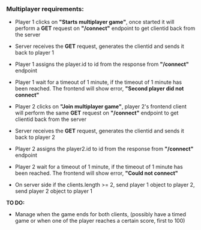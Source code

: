 ### Multiplayer requirements:

- Player 1 clicks on **"Starts multiplayer game"**, once started it will perform a **GET** request on **"/connect"** endpoint to get clientid back from the server

- Server receives the **GET** request, generates the clientid and sends it back to player 1

- Player 1 assigns the player.id to id from the response from **"/connect"** endpoint

- Player 1 wait for a timeout of 1 minute, if the timeout of 1 minute has been reached. The frontend will show error, **"Second player did not connect"**

- Player 2 clicks on **"Join multiplayer game"**, player 2's frontend client will perform the same **GET** request on **"/connect"** endpoint to get clientid back from the server

- Server receives the **GET** request, generates the clientid and sends it back to player 2

- Player 2 assigns the player2.id to id from the response from **"/connect"** endpoint

- Player 2 wait for a timeout of 1 minute, if the timeout of 1 minute has been reached. The frontend will show error, **"Could not connect"**

- On server side if the clients.length >= 2, send player 1 object to player 2, send player 2 object to player 1

**TO DO:**
- Manage when the game ends for both clients, (possibly have a timed game or when one of the player reaches a certain score, first to 100)
